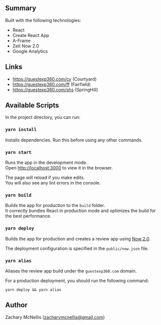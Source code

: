 ## Summary

Built with the following technologies:

- React
- Create React App
- A-Frame
- Zeit Now 2.0
- Google Analytics

## Links
- https://guestexp360.com/cy (Courtyard)
- https://guestexp360.com/ff (Fairfield)
- https://guestexp360.com/shs (SpringHill)

## Available Scripts

In the project directory, you can run:

### `yarn install`

Installs dependencies. Run this before using any other commands.

### `yarn start`

Runs the app in the development mode.<br>
Open [http://localhost:3000](http://localhost:3000) to view it in the browser.

The page will reload if you make edits.<br>
You will also see any lint errors in the console.

### `yarn build`

Builds the app for production to the `build` folder.<br>
It correctly bundles React in production mode and optimizes the build for the best performance.

### `yarn deploy`

Builds the app for production and creates a review app using
[Now 2.0](https://zeit.co/now).

The deployment configuration is specified in the `public/now.json` file.

### `yarn alias`

Aliases the review app build under the `guestexp360.com` domain.

For a production deployment, you should run the following command:

```
yarn deploy && yarn alias
```

## Author

Zachary McNellis (zacharymcnellis@gmail.com)
